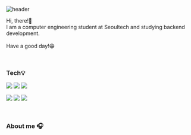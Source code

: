 ![header](https://capsule-render.vercel.app/api?type=transparent&color=auto&text=Welcome%20to%20uykm%20-%20GitHub!&fontSize=40&height=180)
<br>

Hi, there!👋 <br>
I am a computer engineering student at Seoultech and studying backend development. <br> <br>
Have a good day!😁<br>

<br>

### Tech💡
<img src="https://img.shields.io/badge/java-F05032?style=for-the-badge&logo=java&logoColor=white"> <img src="https://img.shields.io/badge/python-3776AB?style=for-the-badge&logo=python&logoColor=white"> <img src="https://img.shields.io/badge/c++-00599C?style=for-the-badge&logo=cplusplus&logoColor=white">

<img src="https://img.shields.io/badge/spring-6DB33F?style=for-the-badge&logo=spring&logoColor=white"> <img src="https://img.shields.io/badge/spring boot-6DB33F?style=for-thebadge&logo=springboot&logoColor=white"> <img src="https://img.shields.io/badge/MySQL-4479A1?style=for-the-badge&logo=MySQL&logoColor=white">

<br>

### About me 🎧
